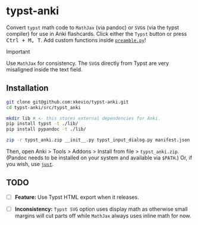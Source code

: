 # typst-anki

Convert `typst` math code to `MathJax` (via pandoc) or `SVG`s (via the typst compiler) for use in Anki flashcards. Click either the `Typst` button or press <kbd>Ctrl + M, T</kbd>. Add custom functions inside [`preamble.py`](src/typst_anki/preamble.py)!

> [!IMPORTANT]  
> Use `MathJax` for consistency. The `SVG`s directly from Typst are very misaligned inside the text field.

## Installation

```sh
git clone git@github.com:xkevio/typst-anki.git
cd typst-anki/src/typst_anki

mkdir lib # <- this stores external dependencies for Anki.
pip install typst -t ./lib/
pip install pypandoc -t ./lib/

zip -r typst_anki.zip __init__.py typst_input_dialog.py manifest.json ./lib/
```

Then, open Anki > Tools > Addons > Install from file > `typst_anki.zip`.
(Pandoc needs to be installed on your system and available via `$PATH`.) Or, if you wish, use [`just`](https://github.com/casey/just).

## TODO 

- [ ] **Feature:** Use Typst HTML export when it releases. 
- [ ] **Inconsistency:** `Typst SVG` option uses display math as otherwise small margins will cut parts off while `MathJax` always uses inline math for now.
    